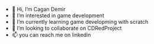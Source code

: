 - 👋 Hi, I’m Cagan Demir
- 👀 I’m interested in game development
- 🌱 I’m currently learning game developming with scratch
- 💞️ I’m looking to collaborate on CDRedProject
- 📫 you can reach me on linkedin

<!---
cagandemirmr/cagandemirmr is a ✨ special ✨ repository because its `README.md` (this file) appears on your GitHub profile.
You can click the Preview link to take a look at your changes.
--->
